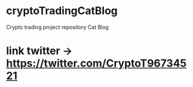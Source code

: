 # cryptoTradingCatBlog
Crypto trading project repository Cat Blog


# link twitter -> https://twitter.com/CryptoT96734521
